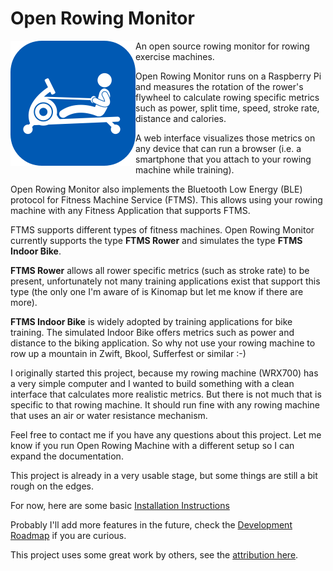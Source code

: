 # Open Rowing Monitor

<!-- markdownlint-disable-next-line no-inline-html -->
<img width="200" height="200" align="left" src="doc/img/openrowingmonitor.png">

An open source rowing monitor for rowing exercise machines.

Open Rowing Monitor runs on a Raspberry Pi and measures the rotation of the rower's flywheel to calculate rowing specific metrics such as power, split time, speed, stroke rate, distance and calories.

A web interface visualizes those metrics on any device that can run a browser (i.e. a smartphone that you attach to your rowing machine while training).

Open Rowing Monitor also implements the Bluetooth Low Energy (BLE) protocol for Fitness Machine Service (FTMS). This allows using your rowing machine with any Fitness Application that supports FTMS.

FTMS supports different types of fitness machines. Open Rowing Monitor currently supports the type **FTMS Rower** and simulates the type **FTMS Indoor Bike**.

**FTMS Rower** allows all rower specific metrics (such as stroke rate) to be present, unfortunately not many training applications exist that support this type (the only one I'm aware of is Kinomap but let me know if there are more).

**FTMS Indoor Bike** is widely adopted by training applications for bike training. The simulated Indoor Bike offers metrics such as power and distance to the biking application. So why not use your rowing machine to row up a mountain in Zwift, Bkool, Sufferfest or similar :-)

I originally started this project, because my rowing machine (WRX700) has a very simple computer and I wanted to build something with a clean interface that calculates more realistic metrics. But there is not much that is specific to that rowing machine. It should run fine with any rowing machine that uses an air or water resistance mechanism.

Feel free to contact me if you have any questions about this project. Let me know if you run Open Rowing Machine with a different setup so I can expand the documentation.

This project is already in a very usable stage, but some things are still a bit rough on the edges.

For now, here are some basic [Installation Instructions](doc/installation.md)

Probably I'll add more features in the future, check the [Development Roadmap](doc/backlog.md) if you are curious.

This project uses some great work by others, see the [attribution here](doc/attribution.md).